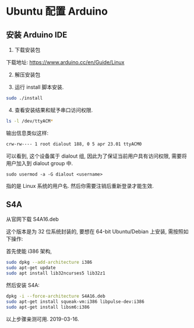 # Ubuntu 配置 Arduino 

## 安装 Arduino IDE  

1) 下载安装包   

下载地址:  https://www.arduino.cc/en/Guide/Linux   

2) 解压安装包  

3) 运行 install 脚本安装.   

```bash
sudo ./install
```

4) 查看安装结果和赋予串口访问权限.

```bash
ls -l /dev/ttyACM*
```

输出信息类似这样:  

```bash
crw-rw---- 1 root dialout 188, 0 5 apr 23.01 ttyACM0
```

可以看到, 这个设备属于 dialout 组, 因此为了保证当前用户具有访问权限, 需要将用户加入到 dialout group 中.  

```
sudo usermod -a -G dialout <username>
```

 <username> 指的是 Linux 系统的用户名. 然后你需要注销后重新登录才能生效.    

## S4A  

从官网下载 S4A16.deb  

这个版本是为 32 位系统封装的, 要想在 64-bit Ubuntu/Debian 上安装, 需按照如下操作:   

首先使能 i386 架构, 

```bash
sudo dpkg --add-architecture i386
sudo apt-get update
sudo apt install lib32ncurses5 lib32z1 
```

然后安装 S4A:  

```bash
dpkg -i --force-architecture S4A16.deb
sudo apt-get install squeak-vm:i386 libpulse-dev:i386 
sudo apt-get install libsm6:i386
```

以上步骤亲测可用.  2019-03-16.   

